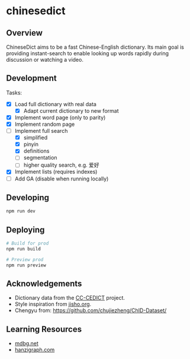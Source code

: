 # chinesedict

## Overview

ChineseDict aims to be a fast Chinese-English dictionary. Its main goal is
providing instant-search to enable looking up words rapidly during discussion
or watching a video.

## Development

Tasks:

- [x] Load full dictionary with real data
    - [x] Adapt current dictionary to new format
- [x] Implement word page (only to parity)
- [x] Implement random page
- [ ] Implement full search
    - [x] simplified
    - [x] pinyin
    - [x] definitions
    - [ ] segmentation
    - [ ] higher quality search, e.g. 爱好
- [x] Implement lists (requires indexes)
- [ ] Add GA (disable when running locally)

## Developing

```bash
npm run dev
```

## Deploying

```bash
# Build for prod
npm run build

# Preview prod
npm run preview
```

## Acknowledgements

- Dictionary data from the [CC-CEDICT](https://cc-cedict.org/) project.
- Style inspiration from [jisho.org](https://jisho.org).
- Chengyu from: https://github.com/chujiezheng/ChID-Dataset/

## Learning Resources

- [mdbg.net](https://www.mdbg.net/)
- [hanzigraph.com](https://hanzigraph.com/)
